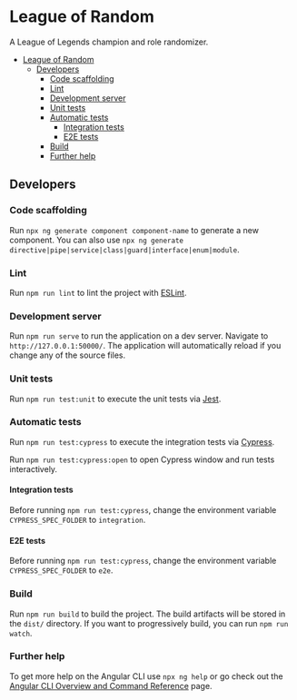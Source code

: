 # League of Random

A League of Legends champion and role randomizer.

<!-- TOC -->
* [League of Random](#league-of-random)
  * [Developers](#developers)
    * [Code scaffolding](#code-scaffolding)
    * [Lint](#lint)
    * [Development server](#development-server)
    * [Unit tests](#unit-tests)
    * [Automatic tests](#automatic-tests)
      * [Integration tests](#integration-tests)
      * [E2E tests](#e2e-tests)
    * [Build](#build)
    * [Further help](#further-help)
<!-- TOC -->

## Developers

### Code scaffolding

Run `npx ng generate component component-name` to generate a new component. You can also
use `npx ng generate directive|pipe|service|class|guard|interface|enum|module`.

### Lint

Run `npm run lint` to lint the project with [ESLint](https://eslint.org/docs/latest/).

### Development server

Run `npm run serve` to run the application on a dev server. Navigate to `http://127.0.0.1:50000/`. The application will
automatically reload if you change any of the source files.

### Unit tests

Run `npm run test:unit` to execute the unit tests via [Jest](https://jestjs.io/docs/28.x/getting-started).

### Automatic tests

Run `npm run test:cypress` to execute the integration tests
via [Cypress](https://docs.cypress.io/guides/core-concepts/introduction-to-cypress).

Run `npm run test:cypress:open` to open Cypress window and run tests interactively.

#### Integration tests

Before running `npm run test:cypress`, change the environment variable `CYPRESS_SPEC_FOLDER` to `integration`.

#### E2E tests

Before running `npm run test:cypress`, change the environment variable `CYPRESS_SPEC_FOLDER` to `e2e`.

### Build

Run `npm run build` to build the project. The build artifacts will be stored in the `dist/` directory. If you want to
progressively build, you can run `npm run watch`.

### Further help

To get more help on the Angular CLI use `npx ng help` or go check out
the [Angular CLI Overview and Command Reference](https://angular.io/cli) page.
